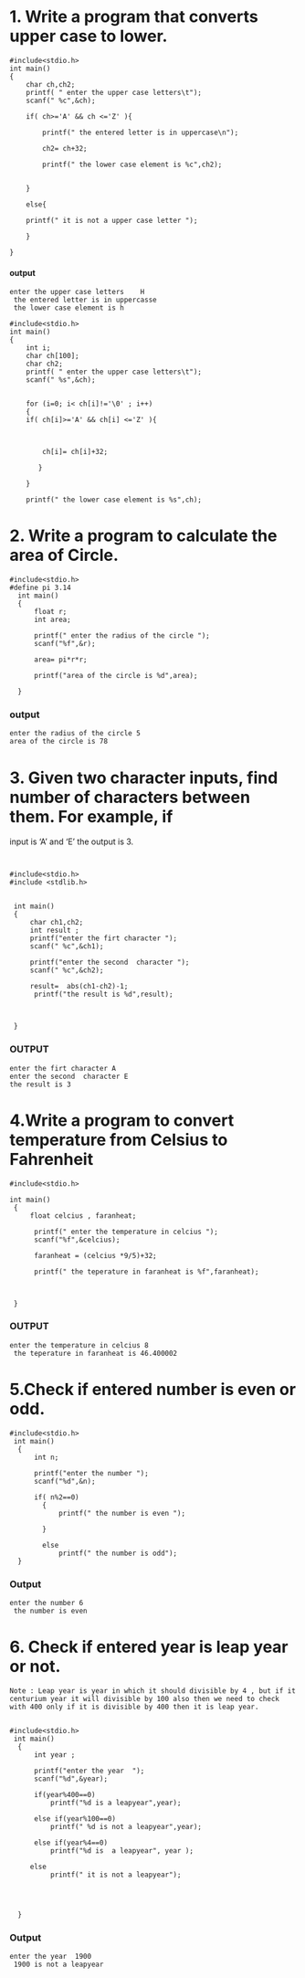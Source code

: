 # 1. Write a program that converts upper case to lower. 
```
#include<stdio.h>
int main()
{
    char ch,ch2;
    printf( " enter the upper case letters\t");
    scanf(" %c",&ch);
    
    if( ch>='A' && ch <='Z' ){
        
        printf(" the entered letter is in uppercase\n");
        
        ch2= ch+32;
        
        printf(" the lower case element is %c",ch2);
        
        
    }
    
    else{
    
    printf(" it is not a upper case letter ");
    
    }
    
}
```

#### output
```
enter the upper case letters	H
 the entered letter is in uppercasse
 the lower case element is h
```
```
#include<stdio.h>
int main()
{
    int i;
    char ch[100];
    char ch2;
    printf( " enter the upper case letters\t");
    scanf(" %s",&ch);
    
    
    for (i=0; i< ch[i]!='\0' ; i++)
    {
    if( ch[i]>='A' && ch[i] <='Z' ){
        
       
        
        ch[i]= ch[i]+32;
        
       }  
     
    }
    
    printf(" the lower case element is %s",ch);
```
# 2. Write a program to calculate the area of Circle. 
```
#include<stdio.h>
#define pi 3.14
  int main()
  {
      float r;
      int area;
      
      printf(" enter the radius of the circle ");
      scanf("%f",&r);
      
      area= pi*r*r;
      
      printf("area of the circle is %d",area);
      
  }
  ```
### output 
```
enter the radius of the circle 5
area of the circle is 78
```

# 3. Given two character inputs, find number of characters between them. For example, if 
input is ‘A’ and ‘E’ the output is 3. 
```


#include<stdio.h>
#include <stdlib.h>

 
 int main()
 {
     char ch1,ch2;
     int result ;
     printf("enter the firt character ");
     scanf(" %c",&ch1);
     
     printf("enter the second  character ");
     scanf(" %c",&ch2);
     
     result=  abs(ch1-ch2)-1;
      printf("the result is %d",result);
     
     
     
 }
 ```
### OUTPUT 
```
enter the firt character A
enter the second  character E
the result is 3

```
# 4.Write a program to convert temperature from Celsius to Fahrenheit 
```
#include<stdio.h>

int main()
 {
     float celcius , faranheat;
      
      printf(" enter the temperature in celcius ");
      scanf("%f",&celcius);
      
      faranheat = (celcius *9/5)+32;
      
      printf(" the teperature in faranheat is %f",faranheat);
      
     
     
 }
 ```
### OUTPUT 
```
enter the temperature in celcius 8
 the teperature in faranheat is 46.400002
```

# 5.Check if entered number is even or odd. 
```
#include<stdio.h>
 int main()
  {
      int n;
       
      printf("enter the number ");
      scanf("%d",&n);
      
      if( n%2==0)
        {
            printf(" the number is even ");
            
        }
        
        else
            printf(" the number is odd");
  }
```
### Output 
```
enter the number 6
 the number is even
```
# 6. Check if entered year is leap year or not.
```
Note : Leap year is year in which it should divisible by 4 , but if it centurium year it will divisible by 100 also then we need to check with 400 only if it is divisible by 400 then it is leap year.
```
```

#include<stdio.h>
 int main()
  {
      int year ;
       
      printf("enter the year  ");
      scanf("%d",&year);
      
      if(year%400==0)
          printf("%d is a leapyear",year);
      
      else if(year%100==0) 
          printf(" %d is not a leapyear",year);
          
      else if(year%4==0)
          printf("%d is  a leapyear", year );
       
     else 
          printf(" it is not a leapyear");
    
      
      
      
  }
```
### Output
```
enter the year  1900
 1900 is not a leapyear
```



